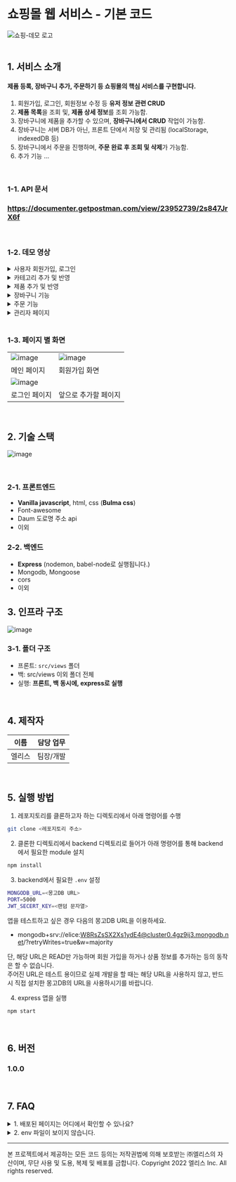 # 쇼핑몰 웹 서비스 - 기본 코드

<div>

<img alt="쇼핑-데모 로고" src="https://i.ibb.co/xSZHxmy/image.png">

</div>

<br />

## 1. 서비스 소개

#### 제품 등록, 장바구니 추가, 주문하기 등 쇼핑몰의 핵심 서비스를 구현합니다.

1. 회원가입, 로그인, 회원정보 수정 등 **유저 정보 관련 CRUD**
2. **제품 목록**을 조회 및, **제품 상세 정보**를 조회 가능함.
3. 장바구니에 제품을 추가할 수 있으며, **장바구니에서 CRUD** 작업이 가능함.
4. 장바구니는 서버 DB가 아닌, 프론트 단에서 저장 및 관리됨 (localStorage, indexedDB 등)
5. 장바구니에서 주문을 진행하며, **주문 완료 후 조회 및 삭제**가 가능함.
6. 추가 기능 ...

<br />

### 1-1. API 문서

### https://documenter.getpostman.com/view/23952739/2s847JrX6f

<br>

### 1-2. 데모 영상

<details><summary>사용자 회원가입, 로그인</summary>

![image](https://user-images.githubusercontent.com/91174156/172159634-1e105633-9948-464e-a540-5429200a1353.gif)

</details>

<details><summary>카테고리 추가 및 반영</summary>

추후 관련 영상을 삽입하세요 (하기 2가지 방법 가능)

1. 화면녹화 -> 유튜브 업로드 -> 유튜브 링크 삽입
2. 화면움짤녹화 -> 움짤삽입 (https://www.screentogif.com/ 활용가능)

</details>

<details><summary>제품 추가 및 반영</summary>

추후 관련 영상을 삽입하세요 (하기 2가지 방법 가능)

1. 화면녹화 -> 유튜브 업로드 -> 유튜브 링크 삽입
2. 화면움짤녹화 -> 움짤삽입 (https://www.screentogif.com/ 활용가능)

</details>

<details><summary>장바구니 기능</summary>

추후 관련 영상을 삽입하세요 (하기 2가지 방법 가능)

1. 화면녹화 -> 유튜브 업로드 -> 유튜브 링크 삽입
2. 화면움짤녹화 -> 움짤삽입 (https://www.screentogif.com/ 활용가능)

</details>

<details><summary>주문 기능</summary>

추후 관련 영상을 삽입하세요 (하기 2가지 방법 가능)

1. 화면녹화 -> 유튜브 업로드 -> 유튜브 링크 삽입
2. 화면움짤녹화 -> 움짤삽입 (https://www.screentogif.com/ 활용가능)

</details>

<details><summary>관리자 페이지</summary>

추후 관련 영상을 삽입하세요 (하기 2가지 방법 가능)

1. 화면녹화 -> 유튜브 업로드 -> 유튜브 링크 삽입
2. 화면움짤녹화 -> 움짤삽입 (https://www.screentogif.com/ 활용가능)

</details>

<br />

### 1-3. 페이지 별 화면

|                                              |                                              |
| -------------------------------------------- | -------------------------------------------- |
| ![image](https://i.ibb.co/jyxjcd3/image.png) | ![image](https://i.ibb.co/Q860RKz/image.png) |
| 메인 페이지                                  | 회원가입 화면                                |
| ![image](https://i.ibb.co/RpYN379/image.png) |                                              |
| 로그인 페이지                                | 앞으로 추가할 페이지                         |

<br />

## 2. 기술 스택

![image](https://i.ibb.co/N34mXzy/image.png)

<br />

### 2-1. 프론트엔드

- **Vanilla javascript**, html, css (**Bulma css**)
- Font-awesome
- Daum 도로명 주소 api
- 이외

### 2-2. 백엔드

- **Express** (nodemon, babel-node로 실행됩니다.)
- Mongodb, Mongoose
- cors
- 이외

## 3. 인프라 구조

![image](https://i.ibb.co/9tGxmx0/image.png)<br />

### 3-1. 폴더 구조

- 프론트: `src/views` 폴더
- 백: src/views 이외 폴더 전체
- 실행: **프론트, 백 동시에, express로 실행**

<br />

## 4. 제작자

| 이름   | 담당 업무 |
| ------ | --------- |
| 엘리스 | 팀장/개발 |

<br />

## 5. 실행 방법

1. 레포지토리를 클론하고자 하는 디렉토리에서 아래 명령어를 수행

```bash
git clone <레포지토리 주소>
```

2. 클론한 디렉토리에서 backend 디렉토리로 들어가 아래 명령어를 통해 backend에서 필요한 module 설치

```bash
npm install
```

3. backend에서 필요한 `.env` 설정

```bash
MONGODB_URL=<몽고DB URL>
PORT=5000
JWT_SECERT_KEY=<랜덤 문자열>
```

앱을 테스트하고 싶은 경우 다음의 몽고DB URL을 이용하세요.

- mongodb+srv://elice:W8RsZsSX2Xs1ydE4@cluster0.4gz9ij3.mongodb.net/?retryWrites=true&w=majority

단, 해당 URL은 READ만 가능하며 회원 가입을 하거나 상품 정보를 추가하는 등의 동작은 할 수 없습니다. <br>
주어진 URL은 테스트 용이므로 실제 개발을 할 때는 해당 URL을 사용하지 않고, 반드시 직접 설치한 몽고DB의 URL을 사용하시기를 바랍니다.

4. express 앱을 실행

```bash
npm start
```

<br>

## 6. 버전

### 1.0.0

<br>

## 7. FAQ

<details><summary>1. 배포된 페이지는 어디에서 확인할 수 있나요?</summary>

  <p>
    프로젝트 기본 코드는 따로 배포하지 않았습니다, 레포지토리를 클론하여 직접 실행해보세요.
  </p>

</details>
<details><summary>2. env 파일이 보이지 않습니다.</summary>

  <p>
    해당 파일은 직접 만들어서 코드를 작성해야 합니다, DB를 비롯한 서비스의 계정 정보는 <b>절대로</b> Git에 함부로 공유하면 안되기 때문에 유의 바랍니다.
  </p>

</details>

---

본 프로젝트에서 제공하는 모든 코드 등의는 저작권법에 의해 보호받는 ㈜엘리스의 자산이며, 무단 사용 및 도용, 복제 및 배포를 금합니다.
Copyright 2022 엘리스 Inc. All rights reserved.
